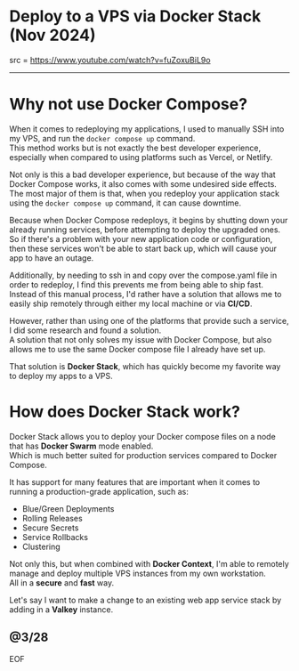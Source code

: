 # Deploy to a VPS via Docker Stack (Nov 2024)

src = https://www.youtube.com/watch?v=fuZoxuBiL9o

---

# Why not use Docker Compose?

When it comes to redeploying my applications, I used to manually SSH into my VPS, and run the `docker compose up` command.  
This method works but is not exactly the best developer experience, especially when compared to using platforms such as Vercel, or Netlify.  

Not only is this a bad developer experience, but because of the way that Docker Compose works, it also comes with some undesired side effects.  
The most major of them is that, when you redeploy your application stack using the `docker compose up` command, it can cause downtime.  

Because when Docker Compose redeploys, it begins by shutting down your already running services, before attempting to deploy the upgraded ones.  
So if there's a problem with your new application code or configuration, then these services won't be able to start back up, which will cause your app to have an outage.  

Additionally, by needing to ssh in and copy over the compose.yaml file in order to redeploy, I find this prevents me from being able to ship fast.  
Instead of this manual process, I'd rather have a solution that allows me to easily ship remotely through either my local machine or via **CI/CD**.  

However, rather than using one of the platforms that provide such a service, I did some research and found a solution.  
A solution that not only solves my issue with Docker Compose, but also allows me to use the same Docker compose file I already have set up.  

That solution is **Docker Stack**, which has quickly become my favorite way to deploy my apps to a VPS.  

# How does Docker Stack work?

Docker Stack allows you to deploy your Docker compose files on a node that has **Docker Swarm** mode enabled.  
Which is much better suited for production services compared to Docker Compose.  

It has support for many features that are important when it comes to running a production-grade application, such as:
- Blue/Green Deployments
- Rolling Releases
- Secure Secrets
- Service Rollbacks
- Clustering

Not only this, but when combined with **Docker Context**, I'm able to remotely manage and deploy multiple VPS instances from my own workstation.  
All in a **secure** and **fast** way.  

Let's say I want to make a change to an existing web app service stack by adding in a **Valkey** instance.  



@3/28
---
EOF
